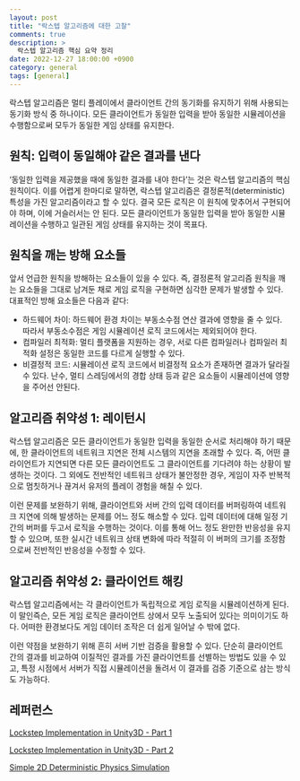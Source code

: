 ```yaml
---
layout: post
title: "락스텝 알고리즘에 대한 고찰"
comments: true  
description: >
  락스텝 알고리즘 핵심 요약 정리
date: 2022-12-27 18:00:00 +0900
category: general
tags: [general]
---
```


락스텝 알고리즘은 멀티 플레이에서 클라이언트 간의 동기화를 유지하기 위해 사용되는 동기화 방식 중 하나이다. 모든 클라이언트가 동일한 입력을 받아 동일한 시뮬레이션을 수행함으로써 모두가 동일한 게임 상태를 유지한다.

## 원칙: 입력이 동일해야 같은 결과를 낸다

‘동일한 입력을 제공했을 때에 동일한 결과를 내야 한다’는 것은 락스텝 알고리즘의 핵심 원칙이다. 이를 어렵게 한마디로 말하면, 락스텝 알고리즘은 결정론적(deterministic) 특성을 가진 알고리즘이라고 할 수 있다. 결국 모든 로직은 이 원칙에 맞추어서 구현되어야 하며, 이에 거슬러서는 안 된다. 모든 클라이언트가 동일한 입력을 받아 동일한 시뮬레이션을 수행하고 일관된 게임 상태를 유지하는 것이 목표다.

## 원칙을 깨는 방해 요소들

앞서 언급한 원칙을 방해하는 요소들이 있을 수 있다. 즉, 결정론적 알고리즘 원칙을 깨는 요소들을 그대로 남겨둔 채로 게임 로직을 구현하면 심각한 문제가 발생할 수 있다. 대표적인 방해 요소들은 다음과 같다:

- 하드웨어 차이: 하드웨어 환경 차이는 부동소수점 연산 결과에 영향을 줄 수 있다. 따라서 부동소수점은 게임 시뮬레이션 로직 코드에서는 제외되어야 한다.
- 컴파일러 최적화: 멀티 플랫폼을 지원하는 경우, 서로 다른 컴파일러나 컴파일러 최적화 설정은 동일한 코드를 다르게 실행할 수 있다.
- 비결정적 코드: 시뮬레이션 로직 코드에서 비결정적 요소가 존재하면 결과가 달라질 수 있다. 난수, 멀티 스레딩에서의 경합 상태 등과 같은 요소들이 시뮬레이션에 영향을 주어선 안된다.

## 알고리즘 취약성 1: 레이턴시

락스텝 알고리즘은 모든 클라이언트가 동일한 입력을 동일한 순서로 처리해야 하기 때문에, 한 클라이언트의 네트워크 지연은 전체 시스템의 지연을 초래할 수 있다. 즉, 어떤 클라이언트가 지연되면 다른 모든 클라이언트도 그 클라이언트를 기다려야 하는 상황이 발생하는 것이다. 그 외에도 전반적인 네트워크 상태가 불안정한 경우, 게임이 자주 반복적으로 멈칫하거나 끊겨서 유저의 플레이 경험을 해칠 수 있다.

이런 문제를 보완하기 위해, 클라이언트와 서버 간의 입력 데이터를 버퍼링하여 네트워크 지연에 의해 발생하는 문제를 어느 정도 해소할 수 있다. 입력 데이터에 대해 일정 기간의 버퍼를 두고서 로직을 수행하는 것이다. 이를 통해 어느 정도 완만한 반응성을 유지할 수 있으며, 또한 실시간 네트워크 상태 변화에 따라 적절히 이 버퍼의 크기를 조정함으로써 전반적인 반응성을 수정할 수 있다.

## 알고리즘 취약성 2: 클라이언트 해킹

락스텝 알고리즘에서는 각 클라이언트가 독립적으로 게임 로직을 시뮬레이션하게 된다. 이 말인즉슨, 모든 게임 로직은 클라이언트 상에서 모두 노출되어 있다는 의미이기도 하다. 어떠한 환경보다도 게임 데이터 조작은 더 쉽게 일어날 수 밖에 없다.

이런 약점을 보완하기 위해 흔히 서버 기반 검증을 활용할 수 있다. 단순히 클라이언트 간의 결과를 비교하여 이질적인 결과를 가진 클라이언트를 선별하는 방법도 있을 수 있고, 특정 시점에서 서버가 직접 시뮬레이션을 돌려서 이 결과를 검증 기준으로 삼는 방식도 가능하다.

## 레퍼런스

[Lockstep Implementation in Unity3D - Part 1](http://clintonbrennan.com/2013/12/lockstep-implementation-in-unity3d/)

[Lockstep Implementation in Unity3D - Part 2](http://clintonbrennan.com/2014/04/lockstep-implementation-in-unity3d-part-2/)

[Simple 2D Deterministic Physics Simulation](http://clintonbrennan.com/2014/01/simple-2d-deterministic-physics-simulation/)


